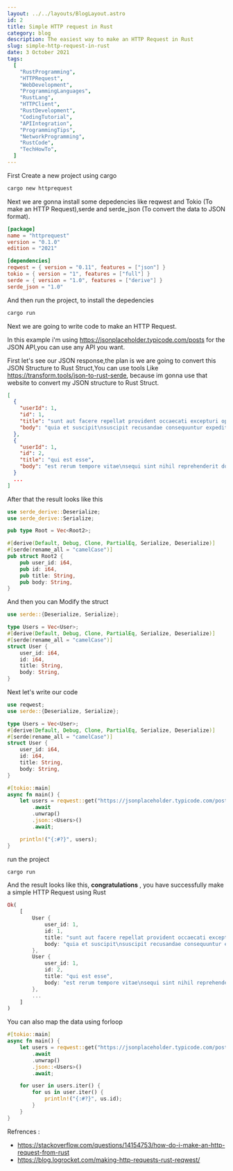 ```yaml
---
layout: ../../layouts/BlogLayout.astro
id: 2
title: Simple HTTP request in Rust
category: blog
description: The easiest way to make an HTTP Request in Rust
slug: simple-http-request-in-rust
date: 3 October 2021
tags:
  [
    "RustProgramming",
    "HTTPRequest",
    "WebDevelopment",
    "ProgrammingLanguages",
    "RustLang",
    "HTTPClient",
    "RustDevelopment",
    "CodingTutorial",
    "APIIntegration",
    "ProgrammingTips",
    "NetworkProgramming",
    "RustCode",
    "TechHowTo",
  ]
---
```


First Create a new project using cargo

```bash
cargo new httprequest
```

Next we are gonna install some depedencies like reqwest and Tokio (To make an HTTP Request),serde and serde_json (To convert the data to JSON format).

```toml
[package]
name = "httprequest"
version = "0.1.0"
edition = "2021"

[dependencies]
reqwest = { version = "0.11", features = ["json"] }
tokio = { version = "1", features = ["full"] }
serde = { version = "1.0", features = ["derive"] }
serde_json = "1.0"
```

And then run the project, to install the depedencies

```bash
cargo run
```

Next we are going to write code to make an HTTP Request.

In this example i'm using https://jsonplaceholder.typicode.com/posts for the JSON API,you can use any API you want.

First let's see our JSON response,the plan is we are going to convert this JSON Structure to Rust Struct,You can use tools Like https://transform.tools/json-to-rust-serde, because im gonna use that website to convert my JSON structure to Rust Struct.

```json
[
  {
    "userId": 1,
    "id": 1,
    "title": "sunt aut facere repellat provident occaecati excepturi optio reprehenderit",
    "body": "quia et suscipit\nsuscipit recusandae consequuntur expedita et cum\nreprehenderit molestiae ut ut quas totam\nnostrum rerum est autem sunt rem eveniet architecto"
  },
  {
    "userId": 1,
    "id": 2,
    "title": "qui est esse",
    "body": "est rerum tempore vitae\nsequi sint nihil reprehenderit dolor beatae ea dolores neque\nfugiat blanditiis voluptate porro vel nihil molestiae ut reiciendis\nqui aperiam non debitis possimus qui neque nisi nulla"
  }
  ...
]
```

After that the result looks like this

```rust
use serde_derive::Deserialize;
use serde_derive::Serialize;

pub type Root = Vec<Root2>;

#[derive(Default, Debug, Clone, PartialEq, Serialize, Deserialize)]
#[serde(rename_all = "camelCase")]
pub struct Root2 {
    pub user_id: i64,
    pub id: i64,
    pub title: String,
    pub body: String,
}

```

And then you can Modify the struct

```rust
use serde::{Deserialize, Serialize};

type Users = Vec<User>;
#[derive(Default, Debug, Clone, PartialEq, Serialize, Deserialize)]
#[serde(rename_all = "camelCase")]
struct User {
    user_id: i64,
    id: i64,
    title: String,
    body: String,
}
```

Next let's write our code

```rust
use reqwest;
use serde::{Deserialize, Serialize};

type Users = Vec<User>;
#[derive(Default, Debug, Clone, PartialEq, Serialize, Deserialize)]
#[serde(rename_all = "camelCase")]
struct User {
    user_id: i64,
    id: i64,
    title: String,
    body: String,
}

#[tokio::main]
async fn main() {
    let users = reqwest::get("https://jsonplaceholder.typicode.com/posts")
        .await
        .unwrap()
        .json::<Users>()
        .await;

    println!("{:#?}", users);
}

```

run the project

```bash
cargo run
```

And the result looks like this, **congratulations** , you have successfully make a simple HTTP Request using Rust

```rust
Ok(
    [
        User {
            user_id: 1,
            id: 1,
            title: "sunt aut facere repellat provident occaecati excepturi optio reprehenderit",
            body: "quia et suscipit\nsuscipit recusandae consequuntur expedita et cum\nreprehenderit molestiae ut ut quas totam\nnostrum rerum est autem sunt rem eveniet architecto",
        },
        User {
            user_id: 1,
            id: 2,
            title: "qui est esse",
            body: "est rerum tempore vitae\nsequi sint nihil reprehenderit dolor beatae ea dolores neque\nfugiat blanditiis voluptate porro vel nihil molestiae ut reiciendis\nqui aperiam non debitis possimus qui neque nisi nulla",
        },
        ...
    ]
)

```

You can also map the data using forloop

```rust
#[tokio::main]
async fn main() {
    let users = reqwest::get("https://jsonplaceholder.typicode.com/posts")
        .await
        .unwrap()
        .json::<Users>()
        .await;

    for user in users.iter() {
        for us in user.iter() {
            println!("{:#?}", us.id);
        }
    }
}

```

Refrences :

- https://stackoverflow.com/questions/14154753/how-do-i-make-an-http-request-from-rust
- https://blog.logrocket.com/making-http-requests-rust-reqwest/
